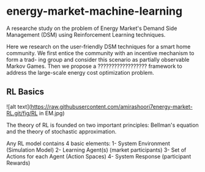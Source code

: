 # energy-market-machine-learning
A researche study on the problem of Energy Market's Demand Side Management (DSM) using Reinforcement Learning techniques.

Here we research on the user-friendly DSM techniques for a smart home community. We first entice the community with an incentive mechanism to form a trad-
ing group and consider this scenario as partially observable Markov Games. Then we propose a ?????????????????? framework to address the large-scale energy cost optimization problem.


## RL Basics
![alt text](https://raw.githubusercontent.com/amirashoori7energy-market-RL.git/fig/RL in EM.jpg)

The theory of RL is founded on two important principles: Bellman's equation and the theory of stochastic approximation.

Any RL model contains 4 basic elements:
1- System Environment (Simulation Model)
2- Learning Agent(s) (market participants)
3- Set of Actions for each Agent (Action Spaces)
4- System Response (participant Rewards)
